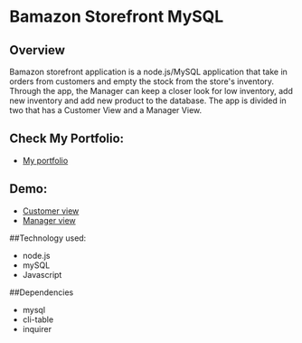 # Bamazon Storefront MySQL

## Overview

Bamazon storefront application is a node.js/MySQL application that take in orders from customers and empty the stock from the store's inventory. Through the app, the Manager can keep a closer look for low inventory, add new inventory and add new product to the database. The app is divided in two that has a Customer View and a Manager View.

## Check My Portfolio:
* [My portfolio](https://mguaraz120.github.io/new-porfolio/ "Customer View")

## Demo:
* [Customer view](https://youtu.be/BaV95ufxEg8 "Customer View")
* [Manager view](https://youtu.be/i3f7HBzqNvE "Manager View")

##Technology used:
* node.js
* mySQL
* Javascript

##Dependencies
* mysql 
* cli-table 
* inquirer 


